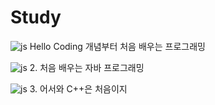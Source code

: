 # Study
![js](https://img.shields.io/badge/C%23-239120?style=for-the-badge&logo=c-sharp&logoColor=white)
Hello Coding 개념부터 처음 배우는 프로그래밍

![js](https://img.shields.io/badge/Java-ED8B00?style=for-the-badge&logo=openjdk&logoColor=white)
2. 처음 배우는 자바 프로그래밍

![js](https://img.shields.io/badge/C%2B%2B-00599C?style=for-the-badge&logo=c%2B%2B&logoColor=white)
3. 어서와 C++은 처음이지

